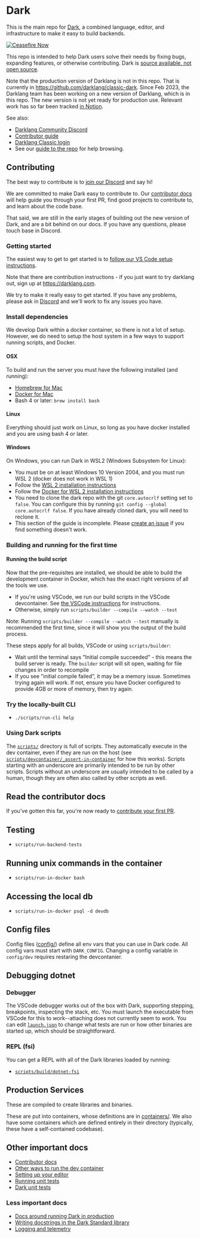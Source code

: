 # Dark

This is the main repo for [Dark](https://darklang.com), a combined language, editor,
and infrastructure to make it easy to build backends.

[![Ceasefire Now](https://badge.techforpalestine.org/ceasefire-now)](https://techforpalestine.org/learn-more)

This repo is intended to help Dark users solve their needs by fixing bugs,
expanding features, or otherwise contributing. Dark is [source available, not
open source](https://github.com/darklang/dark/blob/main/LICENSE.md).

Note that the production version of Darklang is not in this repo. That is
currently in https://github.com/darklang/classic-dark. Since Feb 2023, the
Darklang team has been working on a new version of Darklang, which is in this repo.
The new version is not yet ready for production use. Relevant work has so far been
tracked [in Notion](https://darklang.com/magicbox).

See also:

- [Darklang Community Discord](https://darklang.com/discord-invite)
- [Contributor guide](https://docs.darklang.com/contributing/getting-started)
- [Darklang Classic login](https://darklang.com/login)
- See our [guide to the repo](https://docs.darklang.com/contributing/repo-layout) for help browsing.

## Contributing

The best way to contribute is to [join our Discord](https://darklang.com/discord-invite) and say hi!

We are committed to make Dark easy to contribute to. Our
[contributor docs](https://docs.darklang.com/contributing/getting-started)
will help guide you through your first PR, find good projects to contribute to,
and learn about the code base.

That said, we are still in the early stages of building out the new version of
Dark, and are a bit behind on our docs. If you have any questions, please touch base
in Discord.

### Getting started

The easiest way to get to get started is to [follow our VS Code setup instructions](docs/vscode-setup.md).

Note that there are contribution instructions - if you just want to try darklang out,
sign up at https://darklang.com.

We try to make it really easy to get started. If you have any problems, please ask in
[Discord](https://darklang.com/discord-invite) and we'll work to fix any issues you have.

### Install dependencies

We develop Dark within a docker container, so there is not a lot of setup.
However, we do need to setup the host system in a few ways to support running
scripts, and Docker.

#### OSX

To build and run the server you must have the following installed (and running):

- [Homebrew for Mac](https://brew.sh/)
- [Docker for Mac](https://docs.docker.com/docker-for-mac/install/)
- Bash 4 or later: `brew install bash`

#### Linux

Everything should just work on Linux, so long as you have docker installed and
you are using bash 4 or later.

#### Windows

On Windows, you can run Dark in WSL2 (Windows Subsystem for Linux):

- You must be on at least Windows 10 Version 2004, and you must run WSL 2
  (docker does not work in WSL 1)
- Follow the [WSL 2 installation
  instructions](https://docs.microsoft.com/en-us/windows/wsl/install-win10#update-to-wsl-2)
- Follow the [Docker for WSL 2 installation
  instructions](https://docs.docker.com/docker-for-windows/wsl/)
- You need to clone the dark repo with the git `core.autocrlf` setting set to
  `false`. You can configure this by running `git config --global core.autocrlf false`. If you have already cloned dark, you will need to reclone it.
- This section of the guide is incomplete. Please [create an
  issue](https://github.com/darklang/dark/issues) if you find something doesn't work.

### Building and running for the first time

#### Running the build script

Now that the pre-requisites are installed, we should be able to build the
development container in Docker, which has the exact right versions of all the
tools we use.

- If you're using VSCode, we run our build scripts in the VSCode devcontainer. See
  [the VSCode instructions](docs/vscode-setup.md) for instructions.
- Otherwise, simply run `scripts/builder --compile --watch --test`

Note: Running `scripts/builder --compile --watch --test` manually is recommended the first time, since it will show you the output of the build process.

These steps apply for all builds, VSCode or using `scripts/builder`:

- Wait until the terminal says "Initial compile succeeded" - this means the
  build server is ready. The `builder` script will sit open, waiting for file
  changes in order to recompile
- If you see "initial compile failed", it may be a memory issue. Sometimes
  trying again will work. If not, ensure you have Docker configured to provide
  4GB or more of memory, then try again.

### Try the locally-built CLI

- `./scripts/run-cli help`

### Using Dark scripts

The [`scripts/`](/scripts) directory is full of scripts. They automatically execute
in the dev container, even if they are run on the host (see
[`scripts/devcontainer/_assert-in-container`](/scripts/devcontainer/_assert-in-container)
for how this works). Scripts starting with an underscore are primarily intended to be
run by other scripts. Scripts without an underscore are usually intended to be called
by a human, though they are often also called by other scripts as well.

## Read the contributor docs

If you've gotten this far, you're now ready to [contribute your first PR](https://darklang.github.io/docs/contributing/getting-started#first-contribution).

## Testing

- `scripts/run-backend-tests`

## Running unix commands in the container

- `scripts/run-in-docker bash`

## Accessing the local db

- `scripts/run-in-docker psql -d devdb`

## Config files

Config files ([config/](config)) define all env vars that you can use in Dark code.
All config vars must start with `DARK_CONFIG`. Changing a config variable in
`config/dev` requires restaring the devcontanier.

## Debugging dotnet

### Debugger

The VSCode debugger works out of the box with Dark, supporting stepping, breakpoints,
inspecting the stack, etc. You must launch the executable from VSCode for this to
work--attaching does not currently seem to work. You can edit
[`launch.json`](.vscode/launch.json) to change what tests are run or how other
binaries are started up, which should be straightforward.

### REPL (fsi)

You can get a REPL with all of the Dark libraries loaded by running:

- [`scripts/build/dotnet-fsi`](scripts/build/dotnet-fsi)

## Production Services

These are compiled to create libraries and binaries.

These are put into containers, whose definitions are in [containers/](containers). We also
have some containers which are defined entirely in their directory (typically,
these have a self-contained codebase).

## Other important docs

- [Contributor docs](https://docs.darklang.com/contributing/getting-started)
- [Other ways to run the dev container](docs/builder-options.md)
- [Setting up your editor](docs/editor-setup.md)
- [Running unit tests](docs/unittests.md)
- [Dark unit tests](backend/testfiles/README.md)

### Less important docs

- [Docs around running Dark in production](docs/production)
- [Writing docstrings in the Dark Standard library](docs/writing-docstrings.md)
- [Logging and telemetry](docs/logging-and-telemetry.md)
